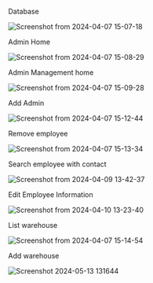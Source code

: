Database

![Screenshot from 2024-04-07 15-07-18](https://github.com/ridwanahmed002/Inventory-Management-System/assets/149960584/265cf632-3e41-4034-82ef-1412e49e7cd9)

Admin Home

![Screenshot from 2024-04-07 15-08-29](https://github.com/ridwanahmed002/Inventory-Management-System/assets/149960584/4796e7e1-43aa-4eb5-a7b7-3b4dcad49ad5)

Admin Management home

![Screenshot from 2024-04-07 15-09-28](https://github.com/ridwanahmed002/Inventory-Management-System/assets/149960584/f3f3ee77-02e7-447d-98b3-b36dc548d084)

Add Admin

![Screenshot from 2024-04-07 15-12-44](https://github.com/ridwanahmed002/Inventory-Management-System/assets/149960584/94327b6a-c032-43f4-9b54-5ec09793b4af)

Remove employee

![Screenshot from 2024-04-07 15-13-34](https://github.com/ridwanahmed002/Inventory-Management-System/assets/149960584/c21fa108-6561-4066-a01d-500d4220a1b2)

Search employee with contact 

![Screenshot from 2024-04-09 13-42-37](https://github.com/ridwanahmed002/Inventory-Management-System/assets/149960584/de49e757-313a-4d69-b9f0-8d7a3b55d8a6)

Edit Employee Information

![Screenshot from 2024-04-10 13-23-40](https://github.com/ridwanahmed002/Inventory-Management-System/assets/149960584/46ef55b2-e2b3-48e4-9757-d2ec739e86d4)

List warehouse

![Screenshot from 2024-04-07 15-14-54](https://github.com/ridwanahmed002/Inventory-Management-System/assets/149960584/8c253f86-c63d-415e-8447-4644524e3891)

Add warehouse

![Screenshot 2024-05-13 131644](https://github.com/ridwanahmed002/Inventory-Management-System/assets/149960584/22b16dd0-9478-461b-ad6f-29b99afb7e80)
